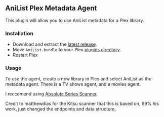 ## AniList Plex Metadata Agent

This plugin will allow you to use AniList metadata for a Plex library.

### Installation

- Download and extract the [latest release](https://github.com/sachaw/AniList.bundle/releases/latest).
- Move `AniList.bundle` to your Plex [plugins directory](https://support.plex.tv/articles/201106098-how-do-i-find-the-plug-ins-folder/).
- Restart Plex

### Usage

To use the agent, create a new library in Plex and select AniList as the metadata agent. There is a TV shows agent, and a movies agent.

I reccomend using [Absolute Series Scanner](https://github.com/ZeroQI/Absolute-Series-Scanner/).



Credit to matthewdias for the Kitsu scanner that this is based on, 99% his work, just changed the endpoints and data structure,